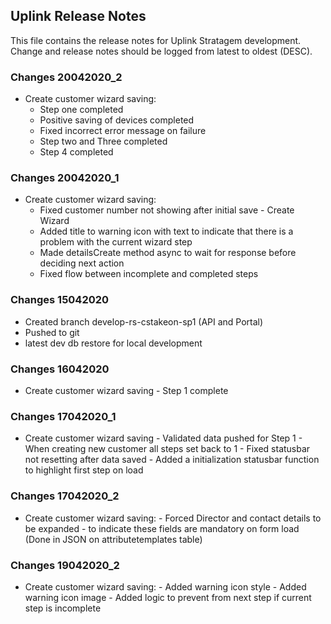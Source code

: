 ## Uplink Release Notes
This file contains the release notes for Uplink Stratagem development. Change and release notes should be logged from latest to oldest (DESC).

### Changes 20042020_2
- Create customer wizard saving:
	- Step one completed
	- Positive saving of devices completed
	- Fixed incorrect error message on failure
	- Step two and Three completed
	- Step 4 completed

### Changes 20042020_1
- Create customer wizard saving:
	- Fixed customer number not showing after initial save - Create Wizard
	- Added title to warning icon with text to indicate that there is a problem with the current wizard step
	- Made detailsCreate method async to wait for response before deciding next action
	- Fixed flow between incomplete and completed steps

### Changes 15042020
- Created branch develop-rs-cstakeon-sp1 (API and Portal)
- Pushed to git
- latest dev db restore for local development

### Changes 16042020
 - Create customer wizard saving
        - Step 1 complete
### Changes 17042020_1
- Create customer wizard saving
       - Validated data pushed for Step 1
       - When creating new customer all steps set back to 1
       - Fixed statusbar not resetting after data saved
       - Added a initialization statusbar function to highlight first step on load

### Changes 17042020_2
- Create customer wizard saving:
       - Forced Director and contact details to be expanded - to indicate these fields are mandatory on form load (Done in JSON on attributetemplates table)

### Changes 19042020_2
- Create customer wizard saving:
		- Added warning icon style
		- Added warning icon image
		- Added logic to prevent from next step if current step is incomplete
